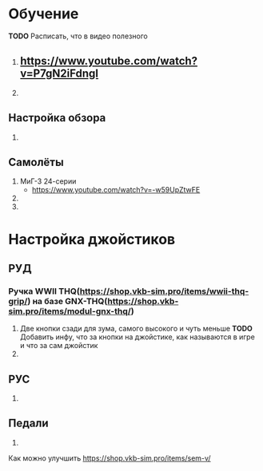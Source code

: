 # Обучение
**TODO** Расписать, что в видео полезного

1. https://www.youtube.com/watch?v=P7gN2iFdngI
    - 
2. 

## Настройка обзора
1.

## Самолёты
1. МиГ-3 24-серии
    - https://www.youtube.com/watch?v=-w59UpZtwFE
2. 
3. 

# Настройка джойстиков
## РУД
### Ручка WWII THQ(https://shop.vkb-sim.pro/items/wwii-thq-grip/) на базе GNX-THQ(https://shop.vkb-sim.pro/items/modul-gnx-thq/)
1. Две кнопки сзади для зума, самого высокого и чуть меньше
**TODO** Добавить инфу, что за кнопки на джойстике, как называются в игре и что за сам джойстик
2. 
## РУС
1.
## Педали
1.

Как можно улучшить
https://shop.vkb-sim.pro/items/sem-v/
